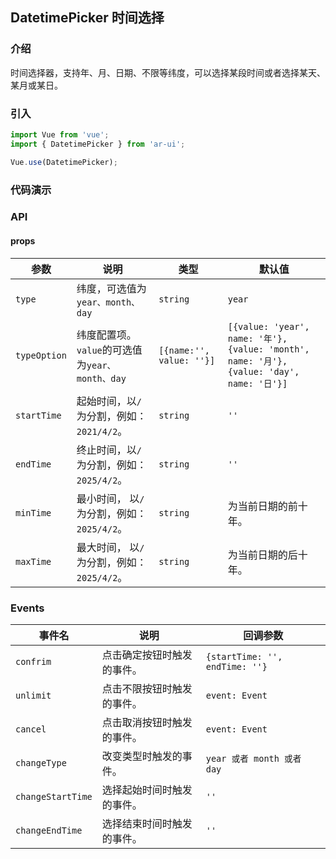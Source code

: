 ## DatetimePicker 时间选择

### 介绍

时间选择器，支持年、月、日期、不限等纬度，可以选择某段时间或者选择某天、某月或某日。

### 引入

```js
import Vue from 'vue';
import { DatetimePicker } from 'ar-ui';

Vue.use(DatetimePicker);
```

### 代码演示

### API

#### props

| 参数         | 说明                                            | 类型                     | 默认值                                                       |
| ------------ | ----------------------------------------------- | ------------------------ | ------------------------------------------------------------ |
| `type`       | 纬度，可选值为`year、month、day`                | `string`                 | `year`                                                       |
| `typeOption` | 纬度配置项。`value`的可选值为`year、month、day` | `[{name:'', value: ''}]` | `[{value: 'year', name: '年'}, {value: 'month', name: '月'}, {value: 'day', name: '日'}]` |
| `startTime`  | 起始时间，以`/`为分割，例如：`2021/4/2`。       | `string`                 | `''`                                                         |
| `endTime`    | 终止时间，以`/`为分割，例如：`2025/4/2`。       | `string`                 | `''`                                                         |
| `minTime`    | 最小时间， 以`/`为分割，例如：`2025/4/2`。      | `string`                 | 为当前日期的前十年。                                         |
| `maxTime`    | 最大时间， 以`/`为分割，例如：`2025/4/2`。      | `string`                 | 为当前日期的后十年。                                         |

### Events

| 事件名    | 说明                       | 回调参数                       |
| --------- | -------------------------- | ------------------------------ |
| `confrim` | 点击确定按钮时触发的事件。 | `{startTime: '', endTime: ''}` |
| `unlimit` | 点击不限按钮时触发的事件。 | `event: Event`                             |
| `cancel`  | 点击取消按钮时触发的事件。 | `event: Event`                             |
| `changeType`  |     改变类型时触发的事件。                       |        `year 或者 month 或者 day`                        |
| `changeStartTime`  |     选择起始时间时触发的事件。                       |        `''`                        |
| `changeEndTime`  |     选择结束时间时触发的事件。                       |        `''`                        |

